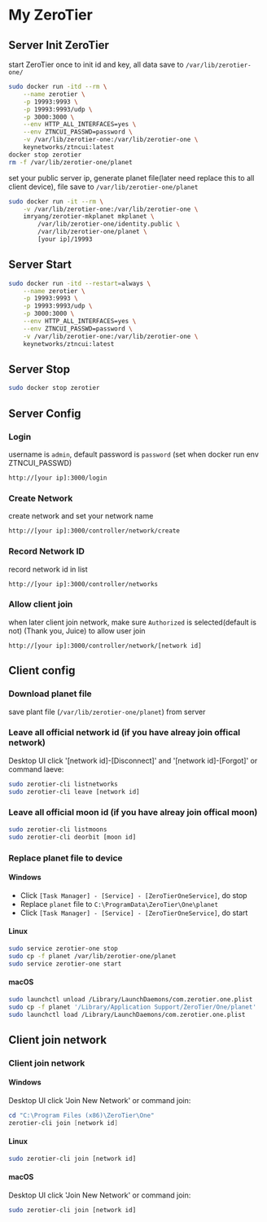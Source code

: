 # My ZeroTier

## Server Init ZeroTier

start ZeroTier once to init id and key, all data save to `/var/lib/zerotier-one/`

```bash
sudo docker run -itd --rm \
    --name zerotier \
    -p 19993:9993 \
    -p 19993:9993/udp \
    -p 3000:3000 \
    --env HTTP_ALL_INTERFACES=yes \
    --env ZTNCUI_PASSWD=password \
    -v /var/lib/zerotier-one:/var/lib/zerotier-one \
    keynetworks/ztncui:latest
docker stop zerotier
rm -f /var/lib/zerotier-one/planet
```

set your public server ip, generate planet file(later need replace this to all client device), file save to `/var/lib/zerotier-one/planet`

```bash
sudo docker run -it --rm \
    -v /var/lib/zerotier-one:/var/lib/zerotier-one \
    imryang/zerotier-mkplanet mkplanet \
        /var/lib/zerotier-one/identity.public \
        /var/lib/zerotier-one/planet \
        [your ip]/19993
```

## Server Start
```bash
sudo docker run -itd --restart=always \
    --name zerotier \
    -p 19993:9993 \
    -p 19993:9993/udp \
    -p 3000:3000 \
    --env HTTP_ALL_INTERFACES=yes \
    --env ZTNCUI_PASSWD=password \
    -v /var/lib/zerotier-one:/var/lib/zerotier-one \
    keynetworks/ztncui:latest
```

## Server Stop
```bash
sudo docker stop zerotier
```

## Server Config

### Login

username is `admin`, default password is `password` (set when docker run env ZTNCUI_PASSWD)
```
http://[your ip]:3000/login
```

### Create Network

create network and set your network name
```
http://[your ip]:3000/controller/network/create
```

### Record Network ID

record network id in list
```
http://[your ip]:3000/controller/networks
```

### Allow client join

when later client join network, make sure `Authorized` is selected(default is not) (Thank you, Juice) to allow user join
```
http://[your ip]:3000/controller/network/[network id]
```

## Client config

### Download planet file

save plant file (`/var/lib/zerotier-one/planet`) from server

### Leave all official network id (if you have alreay join offical network)

Desktop UI click '[network id]-[Disconnect]' and '[network id]-[Forgot]'  or command laeve:
```bash
sudo zerotier-cli listnetworks
sudo zerotier-cli leave [network id]
```

### Leave all official moon id (if you have alreay join offical moon)

```bash
sudo zerotier-cli listmoons
sudo zerotier-cli deorbit [moon id]
```

### Replace planet file to device

#### Windows

+ Click `[Task Manager] - [Service] - [ZeroTierOneService]`, do stop 
+ Replace `planet` file to `C:\ProgramData\ZeroTier\One\planet`
+ Click `[Task Manager] - [Service] - [ZeroTierOneService]`, do start

#### Linux

```bash
sudo service zerotier-one stop
sudo cp -f planet /var/lib/zerotier-one/planet
sudo service zerotier-one start
```

#### macOS

```bash
sudo launchctl unload /Library/LaunchDaemons/com.zerotier.one.plist
sudo cp -f planet '/Library/Application Support/ZeroTier/One/planet'
sudo launchctl load /Library/LaunchDaemons/com.zerotier.one.plist
```

## Client join network

### Client join network

#### Windows

Desktop UI click 'Join New Network' or command join:
```powershell
cd "C:\Program Files (x86)\ZeroTier\One"
zerotier-cli join [network id]
```

#### Linux

```bash
sudo zerotier-cli join [network id]
```

#### macOS

Desktop UI click 'Join New Network' or command join:
```bash
sudo zerotier-cli join [network id]
```
